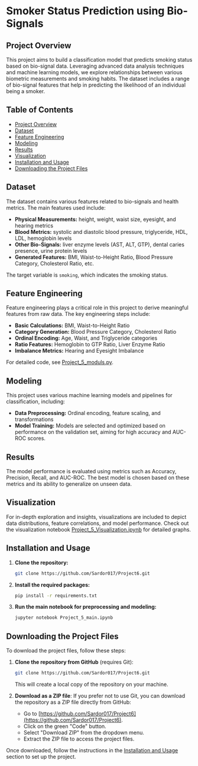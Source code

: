 
# Smoker Status Prediction using Bio-Signals

## Project Overview

This project aims to build a classification model that predicts smoking status based on bio-signal data. Leveraging advanced data analysis techniques and machine learning models, we explore relationships between various biometric measurements and smoking habits. The dataset includes a range of bio-signal features that help in predicting the likelihood of an individual being a smoker.

## Table of Contents

- [Project Overview](#project-overview)
- [Dataset](#dataset)
- [Feature Engineering](#feature-engineering)
- [Modeling](#modeling)
- [Results](#results)
- [Visualization](#visualization)
- [Installation and Usage](#installation-and-usage)
- [Downloading the Project Files](#downloading-the-project-files)

## Dataset

The dataset contains various features related to bio-signals and health metrics. The main features used include:

- **Physical Measurements:** height, weight, waist size, eyesight, and hearing metrics
- **Blood Metrics:** systolic and diastolic blood pressure, triglyceride, HDL, LDL, hemoglobin levels
- **Other Bio-Signals:** liver enzyme levels (AST, ALT, GTP), dental caries presence, urine protein levels
- **Generated Features:** BMI, Waist-to-Height Ratio, Blood Pressure Category, Cholesterol Ratio, etc.

The target variable is `smoking`, which indicates the smoking status.

## Feature Engineering

Feature engineering plays a critical role in this project to derive meaningful features from raw data. The key engineering steps include:

- **Basic Calculations:** BMI, Waist-to-Height Ratio
- **Category Generation:** Blood Pressure Category, Cholesterol Ratio
- **Ordinal Encoding:** Age, Waist, and Triglyceride categories
- **Ratio Features:** Hemoglobin to GTP Ratio, Liver Enzyme Ratio
- **Imbalance Metrics:** Hearing and Eyesight Imbalance

For detailed code, see [Project_5_moduls.py](./Project_5_moduls.py).

## Modeling

This project uses various machine learning models and pipelines for classification, including:

- **Data Preprocessing:** Ordinal encoding, feature scaling, and transformations
- **Model Training:** Models are selected and optimized based on performance on the validation set, aiming for high accuracy and AUC-ROC scores.

## Results

The model performance is evaluated using metrics such as Accuracy, Precision, Recall, and AUC-ROC. The best model is chosen based on these metrics and its ability to generalize on unseen data.

## Visualization

For in-depth exploration and insights, visualizations are included to depict data distributions, feature correlations, and model performance. Check out the visualization notebook [Project_5_Visualization.ipynb](./Project_5_Visualization.ipynb) for detailed graphs.

## Installation and Usage

1. **Clone the repository:**
   ```bash
   git clone https://github.com/Sardor017/Project6.git
   ```
2. **Install the required packages:**
   ```bash
   pip install -r requirements.txt
   ```
3. **Run the main notebook for preprocessing and modeling:**
   ```bash
   jupyter notebook Project_5_main.ipynb
   ```

## Downloading the Project Files

To download the project files, follow these steps:

1. **Clone the repository from GitHub** (requires Git):
   ```bash
   git clone https://github.com/Sardor017/Project6.git
   ```
   This will create a local copy of the repository on your machine.

2. **Download as a ZIP file**:
   If you prefer not to use Git, you can download the repository as a ZIP file directly from GitHub:

   - Go to [https://github.com/Sardor017/Project6](https://github.com/Sardor017/Project6).
   - Click on the green "Code" button.
   - Select "Download ZIP" from the dropdown menu.
   - Extract the ZIP file to access the project files.

Once downloaded, follow the instructions in the [Installation and Usage](#installation-and-usage) section to set up the project.
